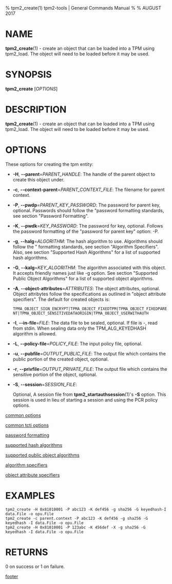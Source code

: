 % tpm2_create(1) tpm2-tools | General Commands Manual
%
% AUGUST 2017

# NAME

**tpm2_create**(1) - create an object that can be loaded into a TPM using tpm2_load.
The object will need to be loaded before it may be used.

# SYNOPSIS

**tpm2_create** [*OPTIONS*]

# DESCRIPTION

**tpm2_create**(1) - create an object that can be loaded into a TPM using tpm2_load.
The object will need to be loaded before it may be used.

# OPTIONS

These options for creating the tpm entity:

  * **-H**, **--parent**=_PARENT\_HANDLE_:
    The handle of the parent object to create this object under.

  * **-c**, **--context-parent**=_PARENT\_CONTEXT\_FILE_:
    The filename for parent context.

  * **-P**, **--pwdp**=_PARENT\_KEY\_PASSWORD_:
    The password for parent key, optional. Passwords should follow the
    "password formatting standards, see section "Password Formatting".

  * **-K**, **--pwdk**=_KEY\_PASSWORD_:
    The password for key, optional. Follows the password formatting of the
    "password for parent key" option: -P.

  * **-g**, **--halg**=_ALGORITHM_:
    The hash algorithm to use. Algorithms should follow the
    " formatting standards, see section "Algorithm Specifiers".
    Also, see section "Supported Hash Algorithms" for a list of supported
    hash algorithms.

  * **-G**, **--kalg**=_KEY\_ALGORITHM_:
    The algorithm associated with this object. It accepts friendly names just
    like -g option. See section "Supported Public Object Algorithms" for a list
    of supported object algorithms.

  * **-A**, **--object-attributes**=_ATTRIBUTES_:
    The object attributes, optional. Object attribytes follow the specifications
    as outlined in "object attribute specifiers". The default for created objects is:

    `TPMA_OBJECT_SIGN_ENCRYPT|TPMA_OBJECT_FIXEDTPM|TPMA_OBJECT_FIXEDPARENT|TPMA_OBJECT_SENSITIVEDATAORIGIN|TPMA_OBJECT_USERWITHAUTH`

  * **-I**, **--in-file**=_FILE_:
    The data file to be sealed, optional. If file is -, read from stdin.
    When sealing data only the TPM_ALG_KEYEDHASH algorithm is allowed.

  * **-L**, **--policy-file**=_POLICY\_FILE_:
    The input policy file, optional.

  * **-u**, **--pubfile**=_OUTPUT\_PUBLIC\_FILE_:
    The output file which contains the public portion of the created object, optional.

  * **-r**, **--privfile**=_OUTPUT\_PRIVATE\_FILE_:
    The output file which contains the sensitive portion of the object, optional.

  * **-S**, **--session**=_SESSION\_FILE_:

    Optional, A session file from **tpm2_startauthsession**(1)'s **-S** option. This session
    is used in lieu of starting a session and using the PCR policy options.

[common options](common/options.md)

[common tcti options](common/tcti.md)

[password formatting](common/password.md)

[supported hash algorithms](common/hash.md)

[supported public object algorithms](common/object-alg.md)

[algorithm specifiers](common/alg.md)

[object attribute specifiers](common/object-attrs.md)

# EXAMPLES

```
tpm2_create -H 0x81010001 -P abc123 -K def456 -g sha256 -G keyedhash-I data.File -o opu.File
tpm2_create -c parent.context -P abc123 -K def456 -g sha256 -G keyedhash -I data.File -o opu.File
tpm2_create -H 0x81010001 -P 123abc -K 456def -X -g sha256 -G keyedhash -I data.File -o opu.File
```

# RETURNS

0 on success or 1 on failure.

[footer](common/footer.md)

